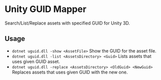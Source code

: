 # Unity GUID Mapper
Search/List/Replace assets with specified GUID for Unity 3D.

## Usage
* `dotnet uguid.dll -show <AssetFile>` Show the GUID for the asset file.
* `dotnet uguid.dll -list <AssetsDirectory> <Guid>` Lists assets that uses given GUID asset.
* `dotnet uguid.dll -replace <AssetsDirectory> <OldGuid> <NewGuid>` Replaces assets that uses given GUID with the new one.
